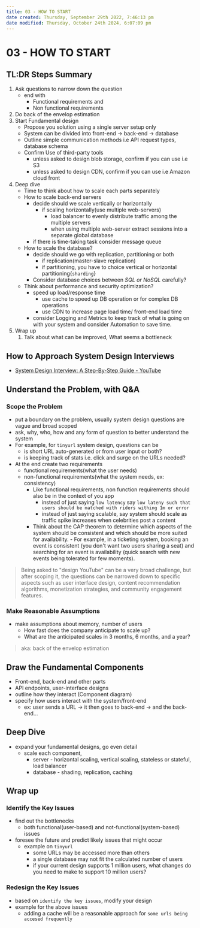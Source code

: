```yaml
---
title: 03 - HOW TO START
date created: Thursday, September 29th 2022, 7:46:13 pm
date modified: Thursday, October 24th 2024, 6:07:09 pm
---
```


# 03 - HOW TO START

## TL:DR Steps Summary

1. Ask questions to narrow down the question
	- end with
		- Functional requirements and
		- Non functional requirements
1. Do back of the envelop estimation
2. Start Fundamental design
	- Propose you solution using a single server setup only
	- System can be divided into front-end -> back-end -> database
	- Outline simple communication methods i.e API request types, database schema
	- Confirm Use of third-party tools
		- unless asked to design blob storage, confirm if you can use i.e S3
		- unless asked to design CDN, confirm if you can use i.e Amazon cloud front
3. Deep dive
	- Time to think about how to scale each parts separately
	- How to scale back-end servers
		- decide should we scale vertically or horizontally
			- if scaling horizontally(use multiple web-servers)
				- load balancer to evenly distribute traffic among the multiple servers
				- when using multiple web-server extract sessions into a separate global database
		- if there is time-taking task consider message queue
	- How to scale the database?
		- decide should we go with replication, partitioning or both
			- if replication(master-slave replication)
			- if partitioning, you have to choice vertical or horizontal partitioning{`sharding`}
		- Consider database choices between *SQL or NoSQL* carefully?
	- Think about performance and security optimization?
		- speed up load/response time
			- use cache to speed up DB operation or for complex DB operations
			- use CDN to increase page load time/ front-end load time
		- consider Logging and Metrics to keep track of what is going on with your system and consider Automation to save time.
4. Wrap up
	1. Talk about what can be improved, What seems a bottleneck

## How to Approach System Design Interviews

- [System Design Interview: A Step-By-Step Guide - YouTube](https://www.youtube.com/embed/i7twT3x5yv8?feature=oembed)

## Understand the Problem, with Q&A

### Scope the Problem

- put a boundary on the problem, usually system design questions are vague and broad scoped
- ask, why, who, how and any form of question to better understand the system
- For example, for `tinyurl` system design, questions can be
	- is short URL auto-generated or from user input or both?
	- is keeping track of stats i.e. click and surge on the URLs needed?
- At the end create two requirements
	- functional requirements(what the user needs)
	- non-functional requirements(what the system needs, ex: consistency)
		- Like functional requirements, non function requirements should also be in the context of you app
			- instead of just saying `low latency` say `low lateny such that users should be matched with riders withing 1m or error`
			- instead of just saying scalable, say system should scale as traffic spike increases when celebrities post a content
		- Think about the CAP theorem to determine which aspects of the system should be consistent and which should be more suited for availability.
				- For example, in a ticketing system, booking an event is consistent (you don't want two users sharing a seat) and searching for an event is availability (quick search with new events being tolerated for few moments).

> Being asked to "design YouTube" can be a very broad challenge, but after scoping it, the questions can be narrowed down to specific aspects such as user interface design, content recommendation algorithms, monetization strategies, and community engagement features.

### Make Reasonable Assumptions

- make assumptions about memory, number of users
	- How fast does the company anticipate to scale up?
	- What are the anticipated scales in 3 months, 6 months, and a year?
> aka: back of the envelop estimation

## Draw the Fundamental Components

- Front-end, back-end and other parts
- API endpoints, user-interface designs
- outline how they interact (Component diagram)
- specify how users interact with the system/front-end
	- ex: user sends a URL -> it then goes to back-end -> and the back-end…

## Deep Dive

- expand your fundamental designs, go even detail
	- scale each component,
		- server - horizontal scaling, vertical scaling, stateless or stateful, load balancer
		- database - shading, replication, caching

## Wrap up

### Identify the Key Issues

- find out the bottlenecks
	- both functional(user-based) and not-functional(system-based) issues
- foresee the future and predict likely issues that might occur
	- example on `tinyurl`
		- some URLs may be accessed more than others
		- a single database may not fit the calculated number of users
		- if your current design supports 1 million users, what changes do you need to make to support 10 million users?

### Redesign the Key Issues

- based on `identify the key issues`, modify your design
- example for the above issues
	- adding a cache will be a reasonable approach for `some urls being accesed frequently`

